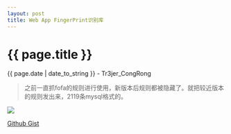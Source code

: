 ```yaml
---
layout: post
title: Web App FingerPrint识别库
---
```


{{ page.title }}
================
<p class="date">{{ page.date | date_to_string }} - Tr3jer_CongRong</p>

> 之前一直抓fofa的规则进行使用，新版本后规则都被隐藏了。就把较近版本的规则发出来，2119条mysql格式的。

<img src="http://7xiw31.com1.z0.glb.clouddn.com/tdfcx.png">

<a target="_blank" href="https://gist.github.com/Tr3jer/271a9e26e267a47a8e9f1aa76c47a003">Github Gist</a>

